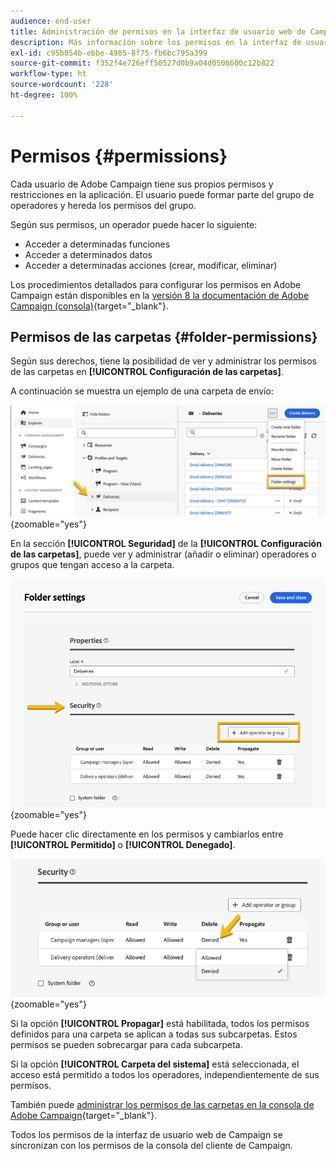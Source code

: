 ```yaml
---
audience: end-user
title: Administración de permisos en la interfaz de usuario web de Campaign
description: Más información sobre los permisos en la interfaz de usuario web de Campaign
exl-id: c95b854b-ebbe-4985-8f75-fb6bc795a399
source-git-commit: f352f4e726eff50527d0b9a04d0506600c12b822
workflow-type: ht
source-wordcount: '228'
ht-degree: 100%

---
```



# Permisos {#permissions}

Cada usuario de Adobe Campaign tiene sus propios permisos y restricciones en la aplicación. El usuario puede formar parte del grupo de operadores y hereda los permisos del grupo.

Según sus permisos, un operador puede hacer lo siguiente:

* Acceder a determinadas funciones
* Acceder a determinados datos
* Acceder a determinadas acciones (crear, modificar, eliminar)

Los procedimientos detallados para configurar los permisos en Adobe Campaign están disponibles en la [versión 8 la documentación de Adobe Campaign (consola)](https://experienceleague.adobe.com/es/docs/campaign/campaign-v8/admin/permissions/gs-permissions){target="_blank"}.

## Permisos de las carpetas {#folder-permissions}

Según sus derechos, tiene la posibilidad de ver y administrar los permisos de las carpetas en **[!UICONTROL Configuración de las carpetas]**.

A continuación se muestra un ejemplo de una carpeta de envío:

![](assets/folder_settings.png){zoomable="yes"}

En la sección **[!UICONTROL Seguridad]** de la **[!UICONTROL Configuración de las carpetas]**, puede ver y administrar (añadir o eliminar) operadores o grupos que tengan acceso a la carpeta.

![](assets/folder_security.png){zoomable="yes"}

Puede hacer clic directamente en los permisos y cambiarlos entre **[!UICONTROL Permitido]** o **[!UICONTROL Denegado]**.

![](assets/folder_security_denied.png){zoomable="yes"}

Si la opción **[!UICONTROL Propagar]** está habilitada, todos los permisos definidos para una carpeta se aplican a todas sus subcarpetas. Estos permisos se pueden sobrecargar para cada subcarpeta.

Si la opción **[!UICONTROL Carpeta del sistema]** está seleccionada, el acceso está permitido a todos los operadores, independientemente de sus permisos.

También puede [administrar los permisos de las carpetas en la consola de Adobe Campaign](https://experienceleague.adobe.com/es/docs/campaign/campaign-v8/admin/permissions/folder-permissions){target="_blank"}.

Todos los permisos de la interfaz de usuario web de Campaign se sincronizan con los permisos de la consola del cliente de Campaign.
